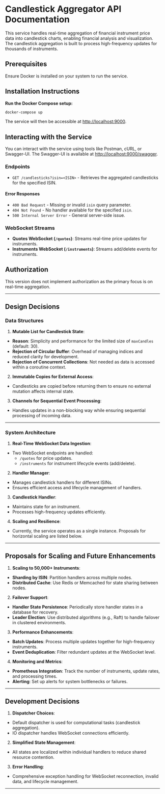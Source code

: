 # Candlestick Aggregator API Documentation

This service handles real-time aggregation of financial instrument price data into candlestick charts, enabling
financial analysis and visualization. The candlestick aggregation is built to process high-frequency updates for
thousands of instruments.

## Prerequisites

Ensure Docker is installed on your system to run the service.

## Installation Instructions

**Run the Docker Compose setup:**

   ```bash
   docker-compose up
   ```

The service will then be accessible at [http://localhost:9000](http://localhost:9000).

## Interacting with the Service

You can interact with the service using tools like Postman, cURL, or Swagger-UI. The Swagger-UI is available
at [http://localhost:9000/swagger](http://localhost:9000/swagger).

### Endpoints

- `GET /candlesticks?isin=<ISIN>` - Retrieves the aggregated candlesticks for the specified ISIN.

#### Error Responses

- `400 Bad Request` - Missing or invalid `isin` query parameter.
- `404 Not Found` - No handler available for the specified `isin`.
- `500 Internal Server Error` - General server-side issue.

### WebSocket Streams

- **Quotes WebSocket (`/quotes`)**: Streams real-time price updates for instruments.
- **Instruments WebSocket (`/instruments`)**: Streams add/delete events for instruments.

## Authorization

This version does not implement authorization as the primary focus is on real-time aggregation.

---

## Design Decisions

### Data Structures

1. **Mutable List for Candlestick State**:

- **Reason**: Simplicity and performance for the limited size of `maxCandles` (default: 30).
- **Rejection of Circular Buffer**: Overhead of managing indices and reduced clarity for development.
- **Rejection of Concurrent Collections**: Not needed as data is accessed within a coroutine context.

2. **Immutable Copies for External Access**:

- Candlesticks are copied before returning them to ensure no external mutation affects internal state.

3. **Channels for Sequential Event Processing**:

- Handles updates in a non-blocking way while ensuring sequential processing of incoming data.

---

### System Architecture

1. **Real-Time WebSocket Data Ingestion**:

- Two WebSocket endpoints are handled:
    - `/quotes` for price updates.
    - `/instruments` for instrument lifecycle events (add/delete).

2. **Handler Manager**:

- Manages candlestick handlers for different ISINs.
- Ensures efficient access and lifecycle management of handlers.

3. **Candlestick Handler**:

- Maintains state for an instrument.
- Processes high-frequency updates efficiently.

4. **Scaling and Resilience**:

- Currently, the service operates as a single instance. Proposals for horizontal scaling are listed below.

---

## Proposals for Scaling and Future Enhancements

1. **Scaling to 50,000+ Instruments**:

- **Sharding by ISIN**: Partition handlers across multiple nodes.
- **Distributed Cache**: Use Redis or Memcached for state sharing between nodes.

2. **Failover Support**:

- **Handler State Persistence**: Periodically store handler states in a database for recovery.
- **Leader Election**: Use distributed algorithms (e.g., Raft) to handle failover in clustered environments.

3. **Performance Enhancements**:

- **Batch Updates**: Process multiple updates together for high-frequency instruments.
- **Event Deduplication**: Filter redundant updates at the WebSocket level.

4. **Monitoring and Metrics**:

- **Prometheus Integration**: Track the number of instruments, update rates, and processing times.
- **Alerting**: Set up alerts for system bottlenecks or failures.

---

## Development Decisions

1. **Dispatcher Choices**:

- Default dispatcher is used for computational tasks (candlestick aggregation).
- IO dispatcher handles WebSocket connections efficiently.

2. **Simplified State Management**:

- All states are localized within individual handlers to reduce shared resource contention.

3. **Error Handling**:

- Comprehensive exception handling for WebSocket reconnection, invalid data, and lifecycle management.

---